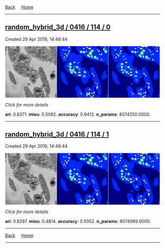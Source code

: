 
[Back](..)&nbsp;&nbsp;&nbsp;&nbsp;&nbsp;[Home](https://leapmanlab.github.io/snapshots)

---

<div class="summary"><a href="0"><h2>random_hybrid_3d / 0416 / 114 / 0</h2></a><p>Created 29 Apr 2019, 14:48:44
</p><a href="0"><img src="0/media/summary.png" align="center"></a><p>
<i>Click for more details</i>
</p></div>

**ari**: 0.8371. **miou**: 0.5082. **accuracy**: 0.9412. **n_params**: 8074250.0000. 

---

<div class="summary"><a href="1"><h2>random_hybrid_3d / 0416 / 114 / 1</h2></a><p>Created 29 Apr 2019, 14:48:44
</p><a href="1"><img src="1/media/summary.png" align="center"></a><p>
<i>Click for more details</i>
</p></div>

**ari**: 0.8297. **miou**: 0.4814. **accuracy**: 0.9352. **n_params**: 8074999.0000. 

---

[Back](..)&nbsp;&nbsp;&nbsp;&nbsp;&nbsp;[Home](https://leapmanlab.github.io/snapshots)

---